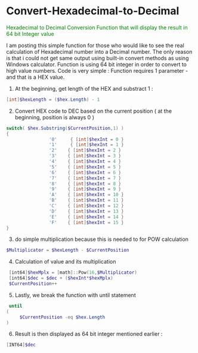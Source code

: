 # Convert-Hexadecimal-to-Decimal
<font color="Green">
Hexadecimal to Decimal Conversion Function that will display the result in 64 bit Integer value
</font>

I am posting this simple function for those who would like to see the real calculation of Hexadecimal number into a Decimal number. The only reason is that i could not get same output using built-in convert methods as using Windows calculator. Function is using 64 bit integer in order to convert to high value numbers. Code is very simple : 
Function requires 1 parameter - and that is a HEX value. 


1. At the beginning,  get length of the HEX and substract 1 :
```ps1
[int]$hexLength = ($hex.Length) - 1 
```
 
2. Convert HEX code to DEC based on the current position ( at the beginning, position is always 0 )
```ps1
switch( $hex.Substring($CurrentPosition,1) )  
{ 
                '0'     { [int]$hexInt = 0 } 
                '1'     { [int]$hexInt = 1 } 
                '2'    { [int]$hexInt = 2 } 
                '3'    { [int]$hexInt = 3 } 
                '4'    { [int]$hexInt = 4 } 
                '5'    { [int]$hexInt = 5 } 
                '6'    { [int]$hexInt = 6 } 
                '7'    { [int]$hexInt = 7 } 
                '8'    { [int]$hexInt = 8 } 
                '9'    { [int]$hexInt = 9 } 
                'A'    { [int]$hexInt = 10 } 
                'B'    { [int]$hexInt = 11 } 
                'C'    { [int]$hexInt = 12 } 
                'D'    { [int]$hexInt = 13 } 
                'E'    { [int]$hexInt = 14 } 
                'F'    { [int]$hexInt = 15 } 
}
```


3. do simple multiplication because this is needed to for POW calculation
```ps1
$Multiplicator = $hexLength - $CurrentPosition
```


4. Calculation of value and its multiplication
```ps1
 [int64]$hexMplx = [math]::Pow(16,$Multiplicator)  
 [int64]$dec = $dec + ($hexInt*$hexMplx) 
 $CurrentPosition++  
```

5. Lastly, we break the function with until statement
```ps1
 until 
( 
     $CurrentPosition -eq $hex.Length 
)
```

6. Result is then displayed as 64 bit integer mentioned earlier :
```ps1
[INT64]$dec
```
